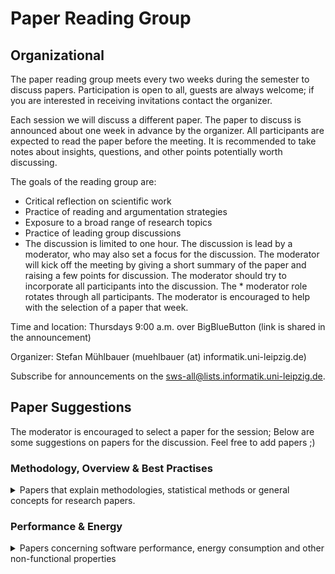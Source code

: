 # Paper Reading Group

## Organizational
The paper reading group meets every two weeks during the semester to discuss papers. Participation is open to all, guests are always welcome; if you are interested in receiving invitations contact the organizer.

Each session we will discuss a different paper. The paper to discuss is announced about one week in advance by the organizer. All participants are expected to read the paper before the meeting. It is recommended to take notes about insights, questions, and other points potentially worth discussing.

The goals of the reading group are:

* Critical reflection on scientific work
* Practice of reading and argumentation strategies
* Exposure to a broad range of research topics
* Practice of leading group discussions
* The discussion is limited to one hour. The discussion is lead by a moderator, who may also set a focus for the discussion. The moderator will kick off the meeting by giving a short summary of the paper and raising a few points for discussion. The moderator should try to incorporate all participants into the discussion. The * moderator role rotates through all participants. The moderator is encouraged to help with the selection of a paper that week.

Time and location: Thursdays 9:00 a.m. over BigBlueButton (link is shared in the announcement)

Organizer: Stefan Mühlbauer (muehlbauer (at) informatik.uni-leipzig.de)

Subscribe for announcements on the sws-all@lists.informatik.uni-leipzig.de.

## Paper Suggestions
The moderator is encouraged to select a paper for the session; Below are some suggestions on papers for the discussion. Feel free to add papers ;)

### Methodology, Overview & Best Practises
<details>
<summary>Papers that explain methodologies, statistical methods or general concepts for research papers.</summary>
  <br>
  
* H. Larsson, E. Lindqvist and R. Torkar, "Outliers and Replication in Software Engineering," 2014 21st Asia-Pacific Software Engineering Conference, Jeju, 2014, pp. 207-214, doi: 10.1109/APSEC.2014.40.
* Janet Siegmund, Norbert Siegmund, and Sven Apel. 2015. Views on internal and external validity in empirical software engineering. In Proceedings of the 37th International Conference on Software Engineering - Volume 1 (ICSE '15). IEEE Press, 9–19.
* Klaas-Jan Stol, Paul Ralph, and Brian Fitzgerald. 2016. Grounded theory in software engineering research: a critical review and guidelines. In Proceedings of the 38th International Conference on Software Engineering (ICSE '16). Association for Computing Machinery, New York, NY, USA, 120–131. DOI:https://doi.org/10.1145/2884781.2884833
* Mark Harman. 2007. The Current State and Future of Search Based Software Engineering. In 2007 Future of Software Engineering (FOSE '07). IEEE Computer Society, USA, 342–357. DOI:https://doi.org/10.1109/FOSE.2007.29
* Pedro Domingos. 2012. A few useful things to know about machine learning. Commun. ACM 55, 10 (October 2012), 78–87. DOI:https://doi.org/10.1145/2347736.2347755
* Andreas Zeller, Thomas Zimmermann, and Christian Bird. 2011. Failure is a four-letter word: a parody in empirical research. In Proceedings of the 7th International Conference on Predictive Models in Software Engineering (Promise '11). Association for Computing Machinery, New York, NY, USA, Article 5, 1–7. DOI:https://doi.org/10.1145/2020390.2020395
* Todd Mytkowicz, Amer Diwan, Matthias Hauswirth, and Peter F. Sweeney. 2009. Producing wrong data without doing anything obviously wrong! In Proceedings of the 14th international conference on Architectural support for programming languages and operating systems (ASPLOS XIV). Association for Computing Machinery, New York, NY, USA, 265–276. DOI:https://doi.org/10.1145/1508244.1508275
* Abram Hindle, Earl T. Barr, Zhendong Su, Mark Gabel, and Premkumar Devanbu. 2012. On the naturalness of software. In Proceedings of the 34th International Conference on Software Engineering (ICSE '12). IEEE Press, 837–847.
* Klaas-Jan Stol and Brian Fitzgerald. 2018. The ABC of Software Engineering Research. ACM Trans. Softw. Eng. Methodol. 27, 3, Article 11 (October 2018), 51 pages. DOI:https://doi.org/10.1145/3241743
</details>


### Performance & Energy
<details>
<summary>Papers concerning software performance, energy consumption and other non-functional properties</summary>
  <br>
<details>
Bihuan Chen, Yang Liu, and Wei Le. 2016. Generating performance distributions via probabilistic symbolic execution. In Proceedings of the 38th International Conference on Software Engineering (ICSE '16). Association for Computing Machinery, New York, NY, USA, 49–60. DOI:https://doi.org/10.1145/2884781.2884794
</details>
  
### Misc
